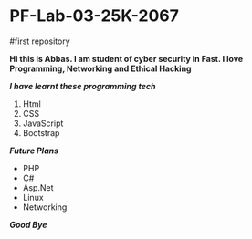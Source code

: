 # PF-Lab-03-25K-2067
#first repository

**Hi this is Abbas. I am student of cyber security in Fast. I love Programming, Networking and Ethical Hacking**

***I have learnt these programming tech***
1. Html
2. CSS
3. JavaScript
4. Bootstrap

***Future Plans***
- PHP
- C#
- Asp.Net
- Linux
- Networking

  
***Good Bye***
